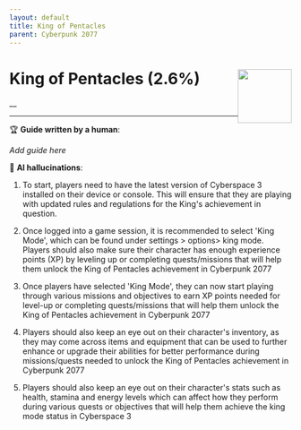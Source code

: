 ```yaml
---
layout: default
title: King of Pentacles
parent: Cyberpunk 2077
---
```


# King of Pentacles (2.6%) <img style="float: right;" src="https://cdn.cloudflare.steamstatic.com/steamcommunity/public/images/apps/1091500/172f9e9e8e3b8eaeae2bb84feb87127b58353dba.jpg" width="96" height="96">

__

***

:trophy: **Guide written by a human**:

_Add guide here_

:robot: **AI hallucinations**:

1. To start, players need to have the latest version of Cyberspace 3 installed on their device or console. This will ensure that they are playing with updated rules and regulations for the King's achievement in question.

2. Once logged into a game session, it is recommended to select 'King Mode', which can be found under settings > options> king mode. Players should also make sure their character has enough experience points (XP) by leveling up or completing quests/missions that will help them unlock the King of Pentacles achievement in Cyberpunk 2077

3. Once players have selected 'King Mode', they can now start playing through various missions and objectives to earn XP points needed for level-up or completing quests/missions that will help them unlock the King of Pentacles achievement in Cyberpunk 2077

4. Players should also keep an eye out on their character's inventory, as they may come across items and equipment that can be used to further enhance or upgrade their abilities for better performance during missions/quests needed to unlock the King of Pentacles achievement in Cyberpunk 2077

5. Players should also keep an eye out on their character's stats such as health, stamina and energy levels which can affect how they perform during various quests or objectives that will help them achieve the king mode status in Cyberspace 3
